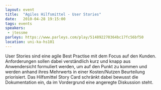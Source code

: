 ```yaml
---
layout: event
title:  "Agiles Hilfsmittel - User Stories"
date:   2010-04-28 19:15:00
tags: events
speakers:
 - jtessme
parleys: https://www.parleys.com/play/514892270364bc17fc56bf50
location: uni-ka-hs101
---
```


User Stories sind eine agile Best Practise mit dem Focus auf den Kunden. Anforderungen sollen dabei verständlich kurz und knapp aus Anwendersicht formuliert werden, um auf den Punkt zu kommen und werden anhand ihres Mehrwerts in einer Kosten/Nutzen Beurteilung priorisiert. Das Hilfsmittel Story Card schränkt dabei bewusst die Dokumentation ein, da im Vordergrund eine angeregte Diskussion steht.